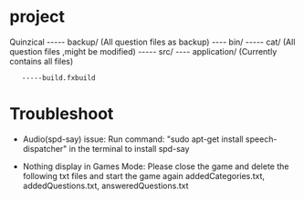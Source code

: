 # project
Quinzical ----- backup/		(All question files as backup)
 	   ----  bin/
 	   ----- cat/ 			(All question files ,might be modified)
 	   ----- src/
 	   	---- application/     	(Currently contains all files)
 	   
 	   -----build.fxbuild
 	   
# Troubleshoot
 - Audio(spd-say) issue:
 	Run command: "sudo apt-get install speech-dispatcher" in the terminal to install spd-say
 	
 - Nothing display in Games Mode:
 	Please close the game and delete the following txt files and start the game again
 		addedCategories.txt, 
 		addedQuestions.txt, 
 		answeredQuestions.txt
